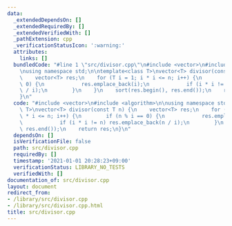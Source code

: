 ```yaml
---
data:
  _extendedDependsOn: []
  _extendedRequiredBy: []
  _extendedVerifiedWith: []
  _pathExtension: cpp
  _verificationStatusIcon: ':warning:'
  attributes:
    links: []
  bundledCode: "#line 1 \"src/divisor.cpp\"\n#include <vector>\n#include <algorithm>\n\
    \nusing namespace std;\n\ntemplate<class T>\nvector<T> divisor(const T n) {\n\
    \    vector<T> res;\n    for (T i = 1; i * i <= n; i++) {\n        if (n % i ==\
    \ 0) {\n            res.emplace_back(i);\n            if (i * i != n) res.emplace_back(n\
    \ / i);\n        }\n    }\n    sort(res.begin(), res.end());\n    return res;\n\
    }\n"
  code: "#include <vector>\n#include <algorithm>\n\nusing namespace std;\n\ntemplate<class\
    \ T>\nvector<T> divisor(const T n) {\n    vector<T> res;\n    for (T i = 1; i\
    \ * i <= n; i++) {\n        if (n % i == 0) {\n            res.emplace_back(i);\n\
    \            if (i * i != n) res.emplace_back(n / i);\n        }\n    }\n    sort(res.begin(),\
    \ res.end());\n    return res;\n}\n"
  dependsOn: []
  isVerificationFile: false
  path: src/divisor.cpp
  requiredBy: []
  timestamp: '2021-01-01 20:28:23+09:00'
  verificationStatus: LIBRARY_NO_TESTS
  verifiedWith: []
documentation_of: src/divisor.cpp
layout: document
redirect_from:
- /library/src/divisor.cpp
- /library/src/divisor.cpp.html
title: src/divisor.cpp
---
```

